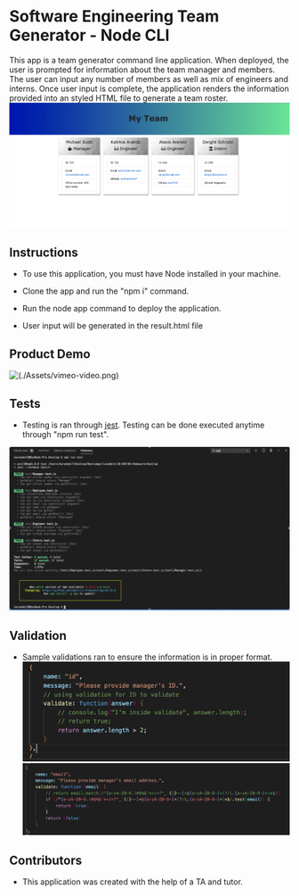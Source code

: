 # Software Engineering Team Generator - Node CLI

This app is a team generator command line application. When deployed, the user is prompted for information about the team manager and members.  The user can input any number of members as well as mix of engineers and interns. Once user input is complete, the application renders the information provided into an styled HTML file to generate a team roster.  
![](./Assets/webpage-generated.png)

## Instructions

* To use this application, you must have Node installed in your machine.

* Clone the app and run the "npm i" command. 

* Run the node app command to deploy the application.  

* User input will be generated in the result.html file

## Product Demo
![(./Assets/vimeo-video.png)](https://vimeo.com/462922337)

## Tests

* Testing is ran through [jest](https://jestjs.io/). Testing can be done executed anytime through "npm run test". 

![Testing](./Assets/testing.png)

## Validation 
* Sample validations ran to ensure the information is in proper format. 
![ID Format Validation](./Assets/id-validation.png)
![Email Format Validation](./Assets/email-validation.png)

## Contributors
* This application was created with the help of a TA and tutor. 
